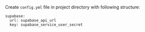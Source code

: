 Create `config.yml` file in project directory with following structure:
```
supabase:
  url: supabase_api_url
  key: supabase_service_user_secret
```
